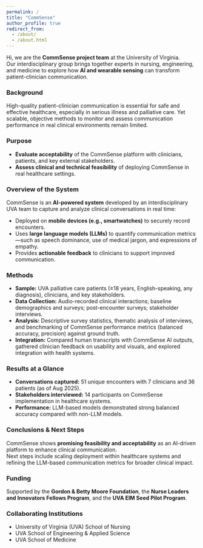 ```yaml
---
permalink: /
title: "CommSense"
author_profile: true
redirect_from: 
  - /about/
  - /about.html
---
```


Hi, we are the **CommSense project team** at the University of Virginia.  
Our interdisciplinary group brings together experts in nursing, engineering, and medicine to explore how **AI and wearable sensing** can transform patient-clinician communication.

### Background
High-quality patient–clinician communication is essential for safe and effective healthcare, especially in serious illness and palliative care. Yet scalable, objective methods to monitor and assess communication performance in real clinical environments remain limited.

### Purpose
* **Evaluate acceptability** of the CommSense platform with clinicians, patients, and key external stakeholders.  
* **Assess clinical and technical feasibility** of deploying CommSense in real healthcare settings.

### Overview of the System
CommSense is an **AI-powered system** developed by an interdisciplinary UVA team to capture and analyze clinical conversations in real time:

* Deployed on **mobile devices (e.g., smartwatches)** to securely record encounters.  
* Uses **large language models (LLMs)** to quantify communication metrics—such as speech dominance, use of medical jargon, and expressions of empathy.  
* Provides **actionable feedback** to clinicians to support improved communication.

### Methods
* **Sample:** UVA palliative care patients (≥18 years, English-speaking, any diagnosis), clinicians, and key stakeholders.  
* **Data Collection:** Audio-recorded clinical interactions; baseline demographics and surveys; post-encounter surveys; stakeholder interviews.  
* **Analysis:** Descriptive survey statistics, thematic analysis of interviews, and benchmarking of CommSense performance metrics (balanced accuracy, precision) against ground truth.  
* **Integration:** Compared human transcripts with CommSense AI outputs, gathered clinician feedback on usability and visuals, and explored integration with health systems.

### Results at a Glance
* **Conversations captured:** 51 unique encounters with 7 clinicians and 36 patients (as of Aug 2025).  
* **Stakeholders interviewed:** 14 participants on CommSense implementation in healthcare systems.  
* **Performance:** LLM-based models demonstrated strong balanced accuracy compared with non-LLM models.

### Conclusions & Next Steps
CommSense shows **promising feasibility and acceptability** as an AI-driven platform to enhance clinical communication.  
Next steps include scaling deployment within healthcare systems and refining the LLM-based communication metrics for broader clinical impact.

### Funding
Supported by the **Gordon & Betty Moore Foundation**, the **Nurse Leaders and Innovators Fellows Program**, and the **UVA EIM Seed Pilot Program**.

### Collaborating Institutions
* University of Virginia (UVA) School of Nursing  
* UVA School of Engineering & Applied Science  
* UVA School of Medicine
